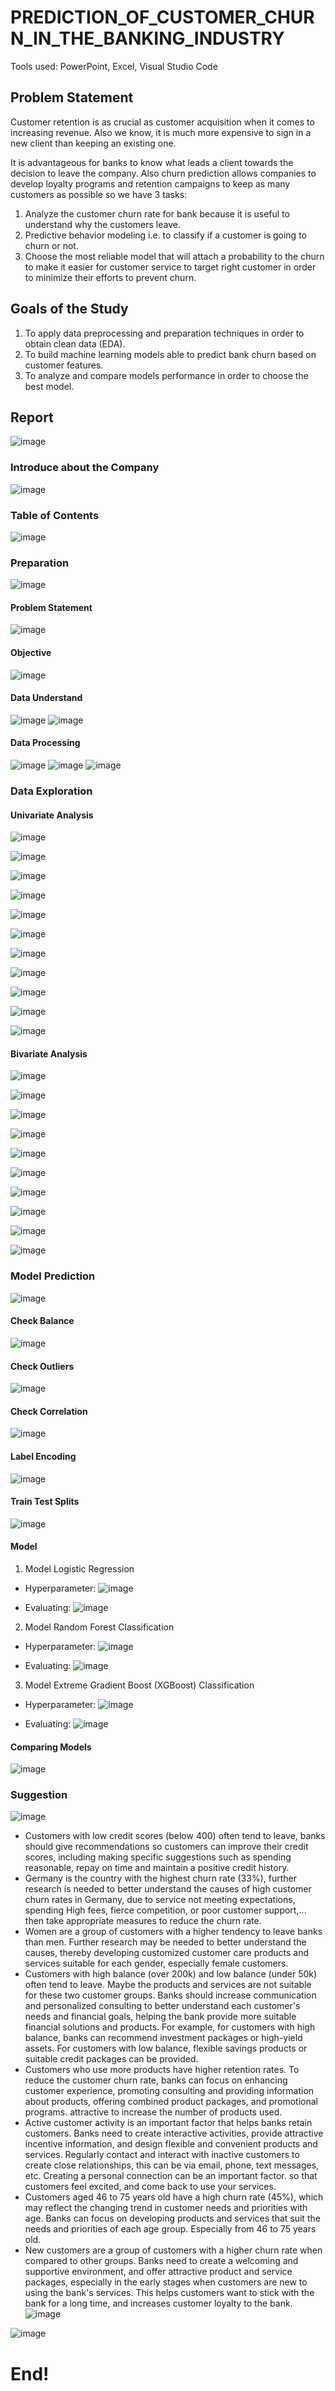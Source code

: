 # PREDICTION_OF_CUSTOMER_CHURN_IN_THE_BANKING_INDUSTRY
Tools used: PowerPoint, Excel, Visual Studio Code

## Problem Statement
Customer retention is as crucial as customer acquisition when it comes to increasing revenue. Also we know, it is much more expensive to sign in a new client than keeping an existing one.

It is advantageous for banks to know what leads a client towards the decision to leave the company. Also churn prediction allows companies to develop loyalty programs and retention campaigns to keep as many customers as possible so we have 3 tasks:
1. Analyze the customer churn rate for bank because it is useful to understand why the customers leave.
2. Predictive behavior modeling i.e. to classify if a customer is going to churn or not.
3. Choose the most reliable model that will attach a probability to the churn to make it easier for customer service to target right customer in order to minimize their efforts to prevent churn.

## Goals of the Study
1.	To apply data preprocessing and preparation techniques in order to obtain clean data (EDA).
2.	To build machine learning models able to predict bank churn based on customer features.
3.	To analyze and compare models performance in order to choose the best model.
## Report
![image](https://github.com/WalterEdwardd/PREDICTION_OF_CUSTOMER_CHURN_IN_THE_BANKING_INDUSTRY/assets/128374617/4f965496-6099-440b-ae65-6f1c5a6c6d5a)

### Introduce about the Company
![image](https://github.com/WalterEdwardd/PREDICTION_OF_CUSTOMER_CHURN_IN_THE_BANKING_INDUSTRY/assets/128374617/a3bc7843-7b98-47d4-a238-82d888083b13)

### Table of Contents
![image](https://github.com/WalterEdwardd/PREDICTION_OF_CUSTOMER_CHURN_IN_THE_BANKING_INDUSTRY/assets/128374617/c316bcb1-13dc-4a51-835f-516ee7ba52f7)

### Preparation
![image](https://github.com/WalterEdwardd/PREDICTION_OF_CUSTOMER_CHURN_IN_THE_BANKING_INDUSTRY/assets/128374617/2cf93bb2-a112-4891-9010-06a756350ca4)

#### Problem Statement
![image](https://github.com/WalterEdwardd/PREDICTION_OF_CUSTOMER_CHURN_IN_THE_BANKING_INDUSTRY/assets/128374617/012ec8a7-c62d-44c8-8a55-0fad5a6c6d55)

#### Objective
![image](https://github.com/WalterEdwardd/PREDICTION_OF_CUSTOMER_CHURN_IN_THE_BANKING_INDUSTRY/assets/128374617/470196de-8f19-4ade-b35e-05b8dbfd225d)

#### Data Understand
![image](https://github.com/WalterEdwardd/PREDICTION_OF_CUSTOMER_CHURN_IN_THE_BANKING_INDUSTRY/assets/128374617/98017419-b4d9-47ab-9023-f01021b9ef24)
![image](https://github.com/WalterEdwardd/PREDICTION_OF_CUSTOMER_CHURN_IN_THE_BANKING_INDUSTRY/assets/128374617/b3d6aef2-467c-4978-bdab-b520bbbf8bd0)

#### Data Processing
![image](https://github.com/WalterEdwardd/PREDICTION_OF_CUSTOMER_CHURN_IN_THE_BANKING_INDUSTRY/assets/128374617/e40c4221-58c3-48dd-b947-4f1109355f97)
![image](https://github.com/WalterEdwardd/PREDICTION_OF_CUSTOMER_CHURN_IN_THE_BANKING_INDUSTRY/assets/128374617/9beb8576-4b2b-406a-849b-611f139c6e7b)
![image](https://github.com/WalterEdwardd/PREDICTION_OF_CUSTOMER_CHURN_IN_THE_BANKING_INDUSTRY/assets/128374617/c801d7aa-5817-4894-9ef7-6ccaec77cc13)

### Data Exploration
#### Univariate Analysis
![image](https://github.com/WalterEdwardd/PREDICTION_OF_CUSTOMER_CHURN_IN_THE_BANKING_INDUSTRY/assets/128374617/caa63323-3ec2-4cf0-8802-0e7c287f0136)

![image](https://github.com/WalterEdwardd/PREDICTION_OF_CUSTOMER_CHURN_IN_THE_BANKING_INDUSTRY/assets/128374617/b8633657-58a4-4e3f-a886-9c245454cc62)

![image](https://github.com/WalterEdwardd/PREDICTION_OF_CUSTOMER_CHURN_IN_THE_BANKING_INDUSTRY/assets/128374617/a6314ca2-1dd8-4113-9f14-1918439734fa)

![image](https://github.com/WalterEdwardd/PREDICTION_OF_CUSTOMER_CHURN_IN_THE_BANKING_INDUSTRY/assets/128374617/49eabad6-8fd3-4e83-8f50-e94c325193e2)

![image](https://github.com/WalterEdwardd/PREDICTION_OF_CUSTOMER_CHURN_IN_THE_BANKING_INDUSTRY/assets/128374617/e8c1c4d6-4a68-47cb-9369-61574cbae99f)

![image](https://github.com/WalterEdwardd/PREDICTION_OF_CUSTOMER_CHURN_IN_THE_BANKING_INDUSTRY/assets/128374617/df36f57c-70a5-45bf-bce4-542226647bc4)

![image](https://github.com/WalterEdwardd/PREDICTION_OF_CUSTOMER_CHURN_IN_THE_BANKING_INDUSTRY/assets/128374617/f9b6f432-0062-4301-ab03-b0342a9ffbf9)

![image](https://github.com/WalterEdwardd/PREDICTION_OF_CUSTOMER_CHURN_IN_THE_BANKING_INDUSTRY/assets/128374617/d6373e65-33c4-420b-a3bd-a84e7c50431a)

![image](https://github.com/WalterEdwardd/PREDICTION_OF_CUSTOMER_CHURN_IN_THE_BANKING_INDUSTRY/assets/128374617/d8f8e405-eb5c-4b57-aca9-e2ffbc228c8a)

![image](https://github.com/WalterEdwardd/PREDICTION_OF_CUSTOMER_CHURN_IN_THE_BANKING_INDUSTRY/assets/128374617/8413a556-ff13-47ef-a52a-1eae90539e7b)

![image](https://github.com/WalterEdwardd/PREDICTION_OF_CUSTOMER_CHURN_IN_THE_BANKING_INDUSTRY/assets/128374617/74d0d1cf-db63-4d72-80ac-0d97847618f7)

#### Bivariate Analysis
![image](https://github.com/WalterEdwardd/PREDICTION_OF_CUSTOMER_CHURN_IN_THE_BANKING_INDUSTRY/assets/128374617/59df2aea-f991-4daa-8411-459f7a95a059)

![image](https://github.com/WalterEdwardd/PREDICTION_OF_CUSTOMER_CHURN_IN_THE_BANKING_INDUSTRY/assets/128374617/93d8ed78-3bf7-4e87-aa2c-e76563544ba2)

![image](https://github.com/WalterEdwardd/PREDICTION_OF_CUSTOMER_CHURN_IN_THE_BANKING_INDUSTRY/assets/128374617/bf28dce2-0b89-4239-89de-4cde9c378ad1)

![image](https://github.com/WalterEdwardd/PREDICTION_OF_CUSTOMER_CHURN_IN_THE_BANKING_INDUSTRY/assets/128374617/18958058-da22-4f7a-84a4-6b7a470eb93f)

![image](https://github.com/WalterEdwardd/PREDICTION_OF_CUSTOMER_CHURN_IN_THE_BANKING_INDUSTRY/assets/128374617/a1bdb207-cb0f-43c0-bb30-5a44d4f65a80)

![image](https://github.com/WalterEdwardd/PREDICTION_OF_CUSTOMER_CHURN_IN_THE_BANKING_INDUSTRY/assets/128374617/2eec599e-af7e-4c12-81bb-a6016bd6a72a)

![image](https://github.com/WalterEdwardd/PREDICTION_OF_CUSTOMER_CHURN_IN_THE_BANKING_INDUSTRY/assets/128374617/27075a11-2062-4d96-b573-aa32ddc2ca5b)

![image](https://github.com/WalterEdwardd/PREDICTION_OF_CUSTOMER_CHURN_IN_THE_BANKING_INDUSTRY/assets/128374617/f63a95a6-fcb2-4d69-9c37-db77c73dfcf7)

![image](https://github.com/WalterEdwardd/PREDICTION_OF_CUSTOMER_CHURN_IN_THE_BANKING_INDUSTRY/assets/128374617/ad79c0cd-6292-4539-b18f-966d8a945ddf)

![image](https://github.com/WalterEdwardd/PREDICTION_OF_CUSTOMER_CHURN_IN_THE_BANKING_INDUSTRY/assets/128374617/218a19a3-49ac-4a85-a1c6-607e01ed2549)

### Model Prediction
![image](https://github.com/WalterEdwardd/PREDICTION_OF_CUSTOMER_CHURN_IN_THE_BANKING_INDUSTRY/assets/128374617/68fe39e8-943d-45c4-af70-72c10df0f4ac)
#### Check Balance
![image](https://github.com/WalterEdwardd/PREDICTION_OF_CUSTOMER_CHURN_IN_THE_BANKING_INDUSTRY/assets/128374617/21e35878-fdfb-4a5e-a65e-49efd3ff1f81)

#### Check Outliers
![image](https://github.com/WalterEdwardd/PREDICTION_OF_CUSTOMER_CHURN_IN_THE_BANKING_INDUSTRY/assets/128374617/83ec1e6e-7716-4f78-8a27-84e7d963801b)

#### Check Correlation
![image](https://github.com/WalterEdwardd/PREDICTION_OF_CUSTOMER_CHURN_IN_THE_BANKING_INDUSTRY/assets/128374617/219b31e7-e48e-4568-a2c8-65c5ad93db04)

#### Label Encoding
![image](https://github.com/WalterEdwardd/PREDICTION_OF_CUSTOMER_CHURN_IN_THE_BANKING_INDUSTRY/assets/128374617/988d2fdc-529d-460d-ab1c-67f3966ac0e9)

#### Train Test Splits
![image](https://github.com/WalterEdwardd/PREDICTION_OF_CUSTOMER_CHURN_IN_THE_BANKING_INDUSTRY/assets/128374617/4cb0b6d7-6b63-4eec-84a9-4007ad8f3ff8)

#### Model
1. Model Logistic Regression
- Hyperparameter:
![image](https://github.com/WalterEdwardd/PREDICTION_OF_CUSTOMER_CHURN_IN_THE_BANKING_INDUSTRY/assets/128374617/8a1743a6-8235-4010-aa41-6fe0e719b997)

- Evaluating:
![image](https://github.com/WalterEdwardd/PREDICTION_OF_CUSTOMER_CHURN_IN_THE_BANKING_INDUSTRY/assets/128374617/03262ed1-0239-4d31-8fb4-deeab42742ca)

2. Model Random Forest Classification
- Hyperparameter:
![image](https://github.com/WalterEdwardd/PREDICTION_OF_CUSTOMER_CHURN_IN_THE_BANKING_INDUSTRY/assets/128374617/bd560e38-0e91-4932-910a-d33df9a2b8c3)

- Evaluating:
![image](https://github.com/WalterEdwardd/PREDICTION_OF_CUSTOMER_CHURN_IN_THE_BANKING_INDUSTRY/assets/128374617/b8d4b997-0d47-4d91-8bc4-4f3914a0bd19)

3. Model Extreme Gradient Boost (XGBoost) Classification
- Hyperparameter:
![image](https://github.com/WalterEdwardd/PREDICTION_OF_CUSTOMER_CHURN_IN_THE_BANKING_INDUSTRY/assets/128374617/4de23091-0723-4173-b7fe-3a8fbc4595d7)

- Evaluating:
![image](https://github.com/WalterEdwardd/PREDICTION_OF_CUSTOMER_CHURN_IN_THE_BANKING_INDUSTRY/assets/128374617/4cdaa77a-85f5-425d-8f2e-c37b0f947d93)

#### Comparing Models
![image](https://github.com/WalterEdwardd/PREDICTION_OF_CUSTOMER_CHURN_IN_THE_BANKING_INDUSTRY/assets/128374617/285d266a-f3e1-43c1-a113-3645a9f559b8)

### Suggestion
![image](https://github.com/WalterEdwardd/PREDICTION_OF_CUSTOMER_CHURN_IN_THE_BANKING_INDUSTRY/assets/128374617/a570fe45-2e49-4666-b6d3-bf22a920d829)

- Customers with low credit scores (below 400) often tend to leave, banks should give recommendations so customers can improve their credit scores, including making specific suggestions such as spending reasonable, repay on time and maintain a positive credit history.
- Germany is the country with the highest churn rate (33%), further research is needed to better understand the causes of high customer churn rates in Germany, due to service not meeting expectations, spending High fees, fierce competition, or poor customer support,... then take appropriate measures to reduce the churn rate.
- Women are a group of customers with a higher tendency to leave banks than men. Further research may be needed to better understand the causes, thereby developing customized customer care products and services suitable for each gender, especially female customers.
- Customers with high balance (over 200k) and low balance (under 50k) often tend to leave. Maybe the products and services are not suitable for these two customer groups. Banks should increase communication and personalized consulting to better understand each customer's needs and financial goals, helping the bank provide more suitable financial solutions and products. For example, for customers with high balance, banks can recommend investment packages or high-yield assets. For customers with low balance, flexible savings products or suitable credit packages can be provided.
- Customers who use more products have higher retention rates. To reduce the customer churn rate, banks can focus on enhancing customer experience, promoting consulting and providing information about products, offering combined product packages, and promotional programs. attractive to increase the number of products used.
- Active customer activity is an important factor that helps banks retain customers. Banks need to create interactive activities, provide attractive incentive information, and design flexible and convenient products and services. Regularly contact and interact with inactive customers to create close relationships, this can be via email, phone, text messages, etc. Creating a personal connection can be an important factor. so that customers feel excited, and come back to use your services.
- Customers aged 46 to 75 years old have a high churn rate (45%), which may reflect the changing trend in customer needs and priorities with age. Banks can focus on developing products and services that suit the needs and priorities of each age group. Especially from 46 to 75 years old.
- New customers are a group of customers with a higher churn rate when compared to other groups. Banks need to create a welcoming and supportive environment, and offer attractive product and service packages, especially in the early stages when customers are new to using the bank's services. This helps customers want to stick with the bank for a long time, and increases customer loyalty to the bank.
![image](https://github.com/WalterEdwardd/PREDICTION_OF_CUSTOMER_CHURN_IN_THE_BANKING_INDUSTRY/assets/128374617/795a8865-7a60-4072-96e1-bb4f1819ad8a)


![image](https://github.com/WalterEdwardd/PREDICTION_OF_CUSTOMER_CHURN_IN_THE_BANKING_INDUSTRY/assets/128374617/936122ed-7b19-4ff4-ba94-9774aaf6e8a6)

# End!
